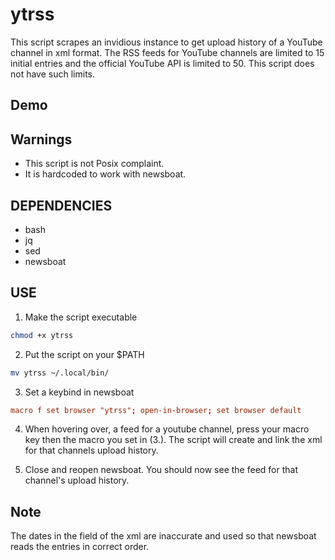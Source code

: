 # ytrss

This script scrapes an invidious instance to get upload history of a YouTube channel in xml format.
The RSS feeds for YouTube channels are limited to 15 initial entries and the official YouTube
API is limited to 50. This script does not have such limits.

## Demo

## Warnings
- This script is not Posix complaint.
- It is hardcoded to work with newsboat.

## DEPENDENCIES
- bash
- jq
- sed
- newsboat

## USE

1. Make the script executable
```sh
chmod +x ytrss
```
2. Put the script on your $PATH
```sh
mv ytrss ~/.local/bin/
```
3. Set a keybind in newsboat
```conf
macro f set browser "ytrss"; open-in-browser; set browser default
```
4. When hovering over, a feed for a youtube channel, press your macro key
then the macro you set in (3.). The script will create and link the xml
for that channels upload history.

5. Close and reopen newsboat. You should now see the feed for that
channel's upload history.

## Note

The dates in the <published> field of the xml are inaccurate and used so
that newsboat reads the entries in correct order.
